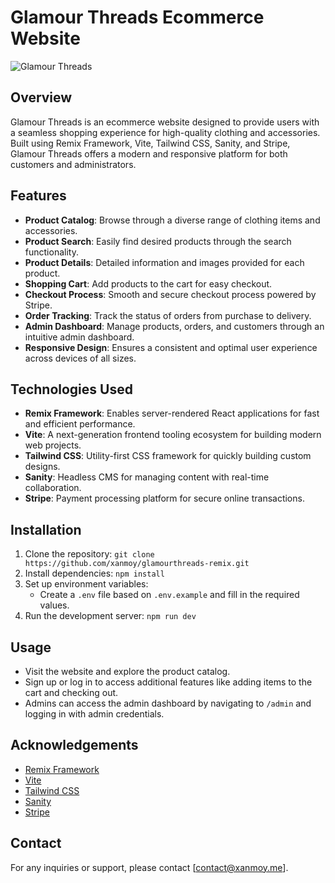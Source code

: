# Glamour Threads Ecommerce Website
![Glamour Threads](https://previews.dropbox.com/p/thumb/ACMKrLB3M0b6QiMwcureLfsYpI_D1mi5y6jJAJAzHOjwSulu513QG26HD_31bnUCrrowtiW1_aC6NDUXmv62KcJZC1GKfL2DquOmfh8LHhsSLW_M7hOCRw1BU0psEtb2Y3Xyq5hzN5UX6LC-jzUgAFHbCLUfaE2EgH6GjlFdlQTuprSwmY4cYo7WOOOFLjY7FDtJTdloLil_mnXpvgFWoX4P6_e293SRc1J7w-8asqH31moZwIMtX-4_FwiOzzHpQXORLMG0gRCBeze16ZYx1eVAhgFBzhVfxg7H-qCThn_OZurmeiNiydRCfSCJ9GEWS-WbsuIqfFUOPqc2-dw4kb_E/p.jpeg)
## Overview
Glamour Threads is an ecommerce website designed to provide users with a seamless shopping experience for high-quality clothing and accessories. Built using Remix Framework, Vite, Tailwind CSS, Sanity, and Stripe, Glamour Threads offers a modern and responsive platform for both customers and administrators.

## Features
- **Product Catalog**: Browse through a diverse range of clothing items and accessories.
- **Product Search**: Easily find desired products through the search functionality.
- **Product Details**: Detailed information and images provided for each product.
- **Shopping Cart**: Add products to the cart for easy checkout.
- **Checkout Process**: Smooth and secure checkout process powered by Stripe.
- **Order Tracking**: Track the status of orders from purchase to delivery.
- **Admin Dashboard**: Manage products, orders, and customers through an intuitive admin dashboard.
- **Responsive Design**: Ensures a consistent and optimal user experience across devices of all sizes.

## Technologies Used
- **Remix Framework**: Enables server-rendered React applications for fast and efficient performance.
- **Vite**: A next-generation frontend tooling ecosystem for building modern web projects.
- **Tailwind CSS**: Utility-first CSS framework for quickly building custom designs.
- **Sanity**: Headless CMS for managing content with real-time collaboration.
- **Stripe**: Payment processing platform for secure online transactions.

## Installation
1. Clone the repository: `git clone https://github.com/xanmoy/glamourthreads-remix.git`
2. Install dependencies: `npm install`
3. Set up environment variables:
   - Create a `.env` file based on `.env.example` and fill in the required values.
4. Run the development server: `npm run dev`

## Usage
- Visit the website and explore the product catalog.
- Sign up or log in to access additional features like adding items to the cart and checking out.
- Admins can access the admin dashboard by navigating to `/admin` and logging in with admin credentials.


## Acknowledgements
- [Remix Framework](https://remix.run/)
- [Vite](https://vitejs.dev/)
- [Tailwind CSS](https://tailwindcss.com/)
- [Sanity](https://www.sanity.io/)
- [Stripe](https://stripe.com/)

## Contact
For any inquiries or support, please contact [contact@xanmoy.me].
